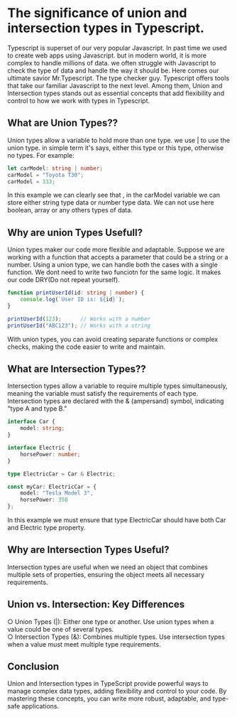 # The significance of union and intersection types in Typescript.

Typescript is superset of our very popular Javascript. In past time we used to create web apps using Javascript. but in modern world, it is more complex to handle millions of data. we often struggle with Javascript to check the type of data and handle the way it should be. Here comes our ultimate savior Mr.Typescript. The type checker guy. Typescript offers tools that take our familiar Javascript to the next level. Among them, Union and Intersection types stands out as essential concepts that add flexibility and control to how we work with types in Typescript.

## What are Union Types??

Union types allow a variable to hold more than one type. we use | to use the union type. in simple term it's says, either this type or this type, otherwise no types. For example:

```typescript
let carModel: string | number;
carModel = "Toyota T30";
carModel = 333; 
```
In this example we can clearly see that , in the carModel variable we can store either string type data or number type data. We can not use here boolean, array or any others types of data.

## Why are union Types Usefull?

Union types maker our code more flexible and adaptable. Suppose we are working with a function that accepts a parameter that could be a string or a number. Using a union type, we can handle both the cases with a single function. We dont need to write two funciotn for the same logic. It makes our code DRY(Do not repeat yourself).


```typescript
function printUserId(id: string | number) {
    console.log(`User ID is: ${id}`);
}

printUserId(123);      // Works with a number
printUserId("ABC123"); // Works with a string
```

With union types, you can avoid creating separate functions or complex checks, making the code easier to write and maintain.


## What are Intersection Types??

Intersection types allow a variable to require multiple types simultaneously, meaning the variable must satisfy the requirements of each type. Intersection types are declared with the & (ampersand) symbol, indicating "type A and type B."


```typescript
interface Car {
    model: string;
}

interface Electric {
    horsePower: number;
}

type ElectricCar = Car & Electric;

const myCar: ElectricCar = {
    model: "Tesla Model 3",
    horsePower: 350
};
```

In this example we must ensure that type ElectricCar should have both Car and Electric type property.


## Why are Intersection Types Useful?

Intersection types are useful when we need an object that combines multiple sets of properties, ensuring the object meets all necessary requirements.

## Union vs. Intersection: Key Differences
&#9675; Union Types (|): Either one type or another. Use union types when a value could be one of several types.
<br>
&#9675; Intersection Types (&): Combines multiple types. Use intersection types when a value must meet multiple type requirements.

## Conclusion

Union and Intersection types in TypeScript provide powerful ways to manage complex data types, adding flexibility and control to your code. By mastering these concepts, you can write more robust, adaptable, and type-safe applications.